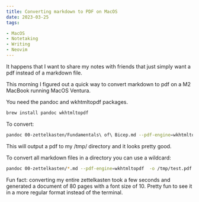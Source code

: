 ```yaml
---
title: Converting markdown to PDF on MacOS
date: 2023-03-25
tags:

- MacOS
- Notetaking
- Writing
- Neovim
---
```


It happens that I want to share my notes with friends that just simply want a pdf instead of a markdown file. 

This morning I figured out a quick way to convert markdown to pdf on a M2 MacBook running MacOS Ventura.

You need the pandoc and wkhtmltopdf packages.

```bash
brew install pandoc wkhtmltopdf 
```


To convert:

```bash
pandoc 00-zettelkasten/Fundamentals\ of\ Bicep.md --pdf-engine=wkhtmltopdf  -o /tmp/test.pdf
```

This will output a pdf to my /tmp/ directory and it looks pretty good.

To convert all markdown files in a directory you can use a wildcard:

```bash
pandoc 00-zettelkasten/*.md --pdf-engine=wkhtmltopdf  -o /tmp/test.pdf
```

Fun fact: converting my entire zettelkasten took a few seconds and generated a document of 80 pages with a font size of 10. Pretty fun to see it in a more regular format instead of the terminal.
